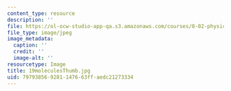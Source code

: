 ```yaml
---
content_type: resource
description: ''
file: https://ol-ocw-studio-app-qa.s3.amazonaws.com/courses/8-02-physics-ii-electricity-and-magnetism-spring-2007/797938569281147663ffaedc21273334_19moleculesThumb.jpg
file_type: image/jpeg
image_metadata:
  caption: ''
  credit: ''
  image-alt: ''
resourcetype: Image
title: 19moleculesThumb.jpg
uid: 79793856-9281-1476-63ff-aedc21273334
---
```

